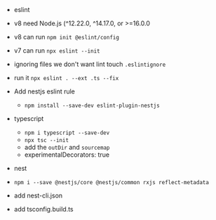 ##
- eslint
 - v8 need Node.js (^12.22.0, ^14.17.0, or >=16.0.0
 - v8 can run `npm init @eslint/config`
 - v7 can run `npx eslint --init`
 - ignoring files we don't want lint touch `.eslintignore`
 - run it  `npx eslint . --ext .ts --fix`
- Add nestjs eslint rule 
  - `npm install --save-dev eslint-plugin-nestjs`
- typescript 
  - `npm i typescript --save-dev`
  - `npx tsc --init`
  - add the `outDir` and `sourcemap`
  - experimentalDecorators: true

- nest
 - `npm i --save @nestjs/core @nestjs/common rxjs reflect-metadata`
 - add nest-cli.json
 - add tsconfig.build.ts